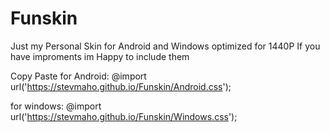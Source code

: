 # Funskin
Just my Personal Skin for Android and Windows optimized for 1440P 
If you have improments im Happy to include them

Copy Paste
for Android: @import url('https://stevmaho.github.io/Funskin/Android.css');

for windows: @import url('https://stevmaho.github.io/Funskin/Windows.css');
